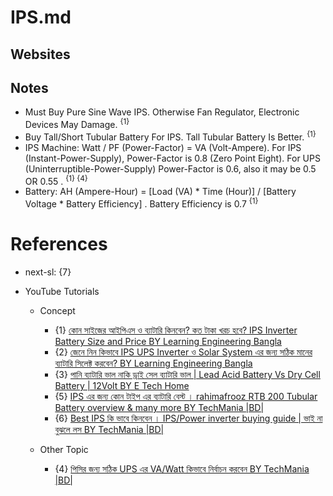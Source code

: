 # IPS.md

## Websites

## Notes

* Must Buy Pure Sine Wave IPS. Otherwise Fan Regulator, Electronic Devices May Damage. <sup>{1}</sup>
* Buy Tall/Short Tubular Battery For IPS. Tall Tubular Battery Is Better. <sup>{1}</sup>
* IPS Machine: Watt / PF (Power-Factor) = VA (Volt-Ampere). For IPS (Instant-Power-Supply), Power-Factor is 0.8 (Zero Point Eight). For UPS (Uninterruptible-Power-Supply) Power-Factor is 0.6, also it may be 0.5 OR 0.55 . <sup>{1} {4}</sup>
* Battery: AH (Ampere-Hour) = [Load (VA) * Time (Hour)] / [Battery Voltage * Battery Efficiency] . Battery Efficiency is 0.7 <sup>{1}</sup>

# References

* next-sl: {7}

* YouTube Tutorials

  * Concept
    * {1} [কোন সাইজের আইপিএস ও ব্যাটারি কিনবেন? কত টাকা খরচ হবে? IPS Inverter Battery Size and Price BY Learning Engineering Bangla](https://www.youtube.com/watch?v=NkeI6hvNifQ)
    * {2} [জেনে নিন কিভাবে IPS UPS Inverter ও Solar System এর জন্য সঠিক মানের ব্যাটারি সিলেক্ট করবেন? BY Learning Engineering Bangla](https://www.youtube.com/watch?v=gsr8t95TfpU)
    * {3} [পানি ব্যাটারি ভাল নাকি ড্রাই সেল ব্যাটারি ভাল | Lead Acid Battery Vs Dry Cell Battery | 12Volt BY E Tech Home](https://www.youtube.com/watch?v=YGkF9xd3Wis)
    * {5} [IPS এর জন্য কোন টাইপ এর ব্যাটারি বেস্ট । rahimafrooz RTB 200 Tubular Battery overview & many more BY TechMania |BD|](https://www.youtube.com/watch?v=OGWCv7ObrnU)
    * {6} [Best IPS কি ভাবে কিনবেন । IPS/Power inverter buying guide | ভাই না বুঝলে লস BY TechMania |BD|](https://www.youtube.com/watch?v=V7x3C0zkgR0)

  * Other Topic
    * {4} [পিসির জন্য সঠিক UPS এর VA/Watt কিভাবে নির্বাচন করবেন BY TechMania |BD|](https://www.youtube.com/watch?v=6d9pXlPF-qY)
